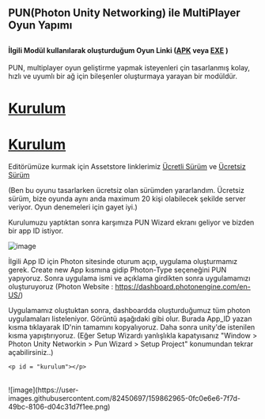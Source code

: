 
<h2>PUN(Photon Unity Networking) ile MultiPlayer Oyun Yapımı <h2>
<h4>İlgili Modül kullanılarak oluşturduğum Oyun Linki (<a href = "#">APK</a> veya <a  href = "#">EXE</a> )</h4>
  
 PUN, multiplayer oyun geliştirme yapmak isteyenleri çin tasarlanmış kolay, hızlı ve uyumlı bir ağ için bileşenler oluşturmaya yarayan bir modüldür.
  <h1><a href = "#kurulum">Kurulum<a/></h1>
      <h1><a href = "#kurulum">Kurulum<a/></h1>
    
  Editörümüze kurmak için Assetstore linklerimiz <a href= "https://assetstore.unity.com/packages/tools/network/photon-pun-2-120838#reviews">Ücretli Sürüm</a> ve <a href= "https://assetstore.unity.com/packages/tools/network/pun-2-free-119922#description">Ücretsiz Sürüm</a>
  
  (Ben bu oyunu tasarlarken ücretsiz olan sürümden yararlandım. Ücretsiz sürüm, bize oyunda aynı anda maximum 20 kişi olabilecek şekilde server veriyor. Oyun denemeleri için gayet iyi.)
  
  Kurulumuzu yaptıktan sonra karşımıza PUN Wizard ekranı geliyor ve bizden bir app ID istiyor.
  
  ![image](https://user-images.githubusercontent.com/82450697/159863548-113b7e27-67d7-496f-84ed-26ebb961b445.png)

  
  İlgili App ID için Photon sitesinde oturum açıp, uygulama oluşturmamız gerek. Create new App kısmına gidip Photon-Type seçeneğini PUN yapıyoruz. Sonra uygulama ismi ve açıklama girdikten sonra uygulamamızı oluşturuyoruz (Photon Website : https://dashboard.photonengine.com/en-US/)
  
  Uygulamamız oluştuktan sonra, dashboardda oluşturduğumuz tüm photon uygulamaları listeleniyor. Görüntü aşağıdaki gibi olur. Burada App_ID yazan kısma tıklayarak ID'nin tamamını kopyalıyoruz. Daha sonra unity'de istenilen kısma yapıştırıyoruz. (Eğer Setup Wizardı yanlışlıkla kapatyısanız "Window > Photon Unity Networkin > Pun Wizard > Setup Project" konumundan tekrar açabilirsiniz..)
    
    <p id = "kurulum"></p>
  <br>
  ![image](https://user-images.githubusercontent.com/82450697/159862965-0fc0e6e6-7f7d-49bc-8106-d04c31d7f1ee.png)


  
  

